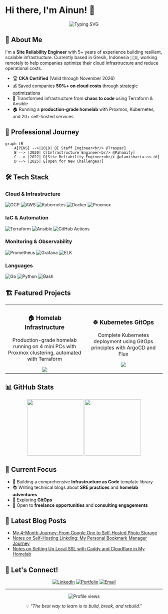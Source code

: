 # Hi there, I'm Ainun! 👋

<div align="center">
  <img src="https://readme-typing-svg.herokuapp.com?font=Fira+Code&pause=1000&color=2E9EF7&center=true&vCenter=true&width=435&lines=Site+Reliability+Engineer;Certified+Kubernetes+Administrator;Infrastructure+Automation+Expert;Homelab+Enthusiast" alt="Typing SVG" />
</div>

## 🚀 About Me

I'm a **Site Reliability Engineer** with 5+ years of experience building resilient, scalable infrastructure. Currently based in Gresik, Indonesia 🇮🇩, working remotely to help companies optimize their cloud infrastructure and reduce operational costs.

- 🏆 **CKA Certified** (Valid through November 2026)
- 💰 Saved companies **50%+ on cloud costs** through strategic optimizations
- 🔧 Transformed infrastructure from **chaos to code** using Terraform & Ansible
- 🏠 Running a **production-grade homelab** with Proxmox, Kubernetes, and 20+ self-hosted services

## 💼 Professional Journey

```mermaid
graph LR
    A[PENS] -->|2019| B[ Staff Engineer<br/> @Traspac]
    B --> |2020| C[Infrastructure Engineer<br/> @Pahamify]
    C --> |2022| D[Site Reliability Engineer<br/> @alamisharia.co.id]
    D --> |2025| E[Open for New Challenges!]
```

## 🛠️ Tech Stack

### Cloud & Infrastructure
![GCP](https://img.shields.io/badge/Google_Cloud-4285F4?style=for-the-badge&logo=google-cloud&logoColor=white)
![AWS](https://img.shields.io/badge/Amazon_AWS-232F3E?style=for-the-badge&logo=amazon-aws&logoColor=white)
![Kubernetes](https://img.shields.io/badge/kubernetes-326ce5.svg?&style=for-the-badge&logo=kubernetes&logoColor=white)
![Docker](https://img.shields.io/badge/Docker-2CA5E0?style=for-the-badge&logo=docker&logoColor=white)
![Proxmox](https://img.shields.io/badge/Proxmox-E57000?style=for-the-badge&logo=proxmox&logoColor=white)

### IaC & Automation
![Terraform](https://img.shields.io/badge/Terraform-7B42BC?style=for-the-badge&logo=terraform&logoColor=white)
![Ansible](https://img.shields.io/badge/Ansible-000000?style=for-the-badge&logo=ansible&logoColor=white)
![GitHub Actions](https://img.shields.io/badge/GitHub_Actions-2088FF?style=for-the-badge&logo=github-actions&logoColor=white)

### Monitoring & Observability
![Prometheus](https://img.shields.io/badge/Prometheus-000000?style=for-the-badge&logo=prometheus&labelColor=000000)
![Grafana](https://img.shields.io/badge/Grafana-F2F4F9?style=for-the-badge&logo=grafana&logoColor=orange&labelColor=F2F4F9)
![ELK](https://img.shields.io/badge/Elastic_Stack-005571?style=for-the-badge&logo=elasticstack&logoColor=white)

### Languages
![Go](https://img.shields.io/badge/Go-00ADD8?style=for-the-badge&logo=go&logoColor=white)
![Python](https://img.shields.io/badge/Python-FFD43B?style=for-the-badge&logo=python&logoColor=blue)
![Bash](https://img.shields.io/badge/Shell_Script-121011?style=for-the-badge&logo=gnu-bash&logoColor=white)

## 🏗️ Featured Projects

<table>
  <tr>
    <td align="center" width="50%">
      <h3>🏠 Homelab Infrastructure</h3>
      <p>Production-grade homelab running on 4 mini PCs with Proxmox clustering, automated with Terraform</p>
      <a href="https://github.com/abdullahainun/homelab-tf-proxmox">
        <img src="https://github-readme-stats.vercel.app/api/pin/?username=abdullahainun&repo=homelab-tf-proxmox&theme=dark" />
      </a>
    </td>
    <td align="center" width="50%">
      <h3>☸️ Kubernetes GitOps</h3>
      <p>Complete Kubernetes deployment using GitOps principles with ArgoCD and Flux</p>
      <a href="https://github.com/abdullahainun/homelab-k8s-services">
        <img src="https://github-readme-stats.vercel.app/api/pin/?username=abdullahainun&repo=homelab-k8s-services&theme=dark" />
      </a>
    </td>
  </tr>
</table>

## 📊 GitHub Stats

<div align="center">
  <img height="180em" src="https://github-readme-stats.vercel.app/api?username=abdullahainun&show_icons=true&theme=dark&include_all_commits=true&count_private=true"/>
  <img height="180em" src="https://github-readme-stats.vercel.app/api/top-langs/?username=abdullahainun&layout=compact&langs_count=7&theme=dark"/>
</div>

## 🎯 Current Focus

- 🔨 Building a comprehensive **Infrastructure as Code** template library
- 📚 Writing technical blogs about **SRE practices** and **homelab adventures**
- 🌱 Exploring **GitOps**
- 🤝 Open to **freelance opportunities** and **consulting engagements**

## 📝 Latest Blog Posts
<!-- BLOG-POST-LIST:START -->
- [My 4-Month Journey: From Google One to Self-Hosted Photo Storage](https://abdullahainun.site/posts/homelab/google-one-to-homelab-journey/)
- [Notes on Self-Hosting Linkding: My Personal Bookmark Manager Journey
](https://abdullahainun.site/posts/homelab/linkding-self-hosted-bookmark-manager/)
- [Notes on Setting Up Local SSL with Caddy and Cloudflare in My Homelab
](https://abdullahainun.site/posts/homelab/caddy-cloudflare-homelab-ssl-local-domain/)
<!-- BLOG-POST-LIST:END -->

## 🤝 Let's Connect!

<div align="center">
  
[![LinkedIn](https://img.shields.io/badge/LinkedIn-0077B5?style=for-the-badge&logo=linkedin&logoColor=white)](https://linkedin.com/in/abdullahainun)
[![Portfolio](https://img.shields.io/badge/Portfolio-255E63?style=for-the-badge&logo=About.me&logoColor=white)](https://abdullahainun.site)
[![Email](https://img.shields.io/badge/Email-D14836?style=for-the-badge&logo=gmail&logoColor=white)](mailto:abdullah.ainun4@gmail.com)

</div>

---

<div align="center">
  <img src="https://komarev.com/ghpvc/?username=abdullahainun&label=Profile%20views&color=0e75b6&style=flat" alt="Profile views" />
  
  <p>💡 <i>"The best way to learn is to build, break, and rebuild."</i></p>
</div>
